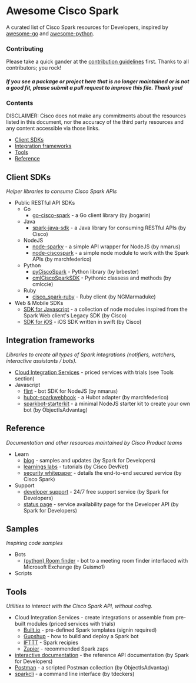 # Awesome Cisco Spark

A curated list of Cisco Spark resources for Developers, inspired by [awesome-go](https://github.com/avelino/awesome-go) and [awesome-python](https://github.com/vinta/awesome-python).


### Contributing

Please take a quick gander at the [contribution guidelines](https://github.com/CiscoDevNet/awesome-ciscospark/blob/master/CONTRIBUTING.md) first. Thanks to all contributors; you rock!

#### *If you see a package or project here that is no longer maintained or is not a good fit, please submit a pull request to improve this file. Thank you!* 


### Contents

DISCLAIMER: Cisco does not make any commitments about the resources listed in this document, nor the accuracy of the third party resources and any content accessible via those links.


- [Client SDKs](#client-sdks)
- [Integration frameworks](#integration-frameworks)
- [Tools](#tools)
- [Reference](#reference)


## Client SDKs

*Helper libraries to consume Cisco Spark APIs*

* Public RESTful API SDKs
    * Go
        * [go-cisco-spark](https://github.com/jbogarin/go-cisco-spark) - a Go client library (by jbogarin)
    * Java
        * [spark-java-sdk](https://github.com/ciscospark/spark-java-sdk) - a Java library for consuming RESTful APIs (by Cisco)
    * NodeJS
        * [node-sparky](https://github.com/nmarus/sparky) - a simple API wrapper for NodeJS (by nmarus)
        * [node-ciscospark](https://github.com/marchfederico/node-ciscospark) - a simple node module to work with the Spark APIs (by marchfederico)
    * Python
        * [pyCiscoSpark](https://github.com/brbester/pyCiscoSpark) - Python library (by brbester)
        * [cmlCiscoSparkSDK](https://github.com/cmlccie/cmlCiscoSparkSDK) - Pythonic classess and methods (by cmlccie)
    * Ruby
        * [cisco_spark-ruby](https://github.com/NGMarmaduke/cisco_spark-ruby) - Ruby client (by NGMarmaduke)
* Web & Mobile SDKs
    * [SDK for Javascript](https://github.com/ciscospark/spark-js-sdk) - a collection of node modules inspired from the Spark Web client's Legacy SDK (by Cisco)
    * [SDK for iOS](https://github.com/ciscospark/spark-ios-sdk) - iOS SDK written in swift (by Cisco)


## Integration frameworks

*Libraries to create all types of Spark integrations (notifiers, watchers, interactive assistants / bots).*

* [Cloud Integration Services](#cis) - priced services with trials (see Tools section)
* Javascript
     * [flint](https://github.com/nmarus/flint/commits/master) - bot SDK for NodeJS (by nmarus)
     * [hubot-sparkwebhook](https://github.com/marchfederico/hubot-sparkwebhook) - a Hubot adapter (by marchfederico)
     * [sparkbot-starterkit](https://github.com/ObjectIsAdvantag/sparkbot-starterkit) - a minimal NodeJS starter kit to create your own bot (by ObjectIsAdvantag)


## Reference

*Documentation and other resources maintained by Cisco Product teams*

* Learn
    * [blog](https://developer.ciscospark.com/blog-home.html) - samples and updates (by Spark for Developers)
    * [learnings labs](https://learninglabs.cisco.com/labs/tags/spark) - tutorials (by Cisco DevNet)
    * [security whitepaper](http://www.cisco.com/c/dam/en/us/solutions/collateral/collaboration/cloud-collaboration/cisco-spark-security-white-paper.pdf) - details the end-to-end secured service (by Cisco Spark)
* Support
    * [developer support](https://developer.ciscospark.com/support.html) - 24/7 free support service (by Spark for Developers)
    * [status page](https://status.ciscospark.com/) - service availability page for the Developer API (by Spark for Developers)


## Samples

*Inspiring code samples*

* Bots 
     * [(python) Room finder](https://github.com/Guismo1/roomfinder/tree/master/roomfinder_spark) - bot to a meeting room finder interfaced with Microsoft Exchange (by Guismo1)
* Scripts


## Tools

*Utilities to interact with the Cisco Spark API, without coding.*

* <a name="cis">Cloud Integration Services</a> - create integrations or assemble from pre-built modules (priced services with trials)
     * [Built.io](https://flow.built.io/#/library/cisco-spark/all) - pre-defined Spark templates (signin required)
     * [Gupshup](https://www.gupshup.io/developer/docs/bot-platform/guide/build-deploy-bot-on-cisco-spark) - how to build and deploy a Spark bot
     * [IFTTT](https://ifttt.com/cisco_spark/recipes) - Spark recipies
     * [Zapier](https://zapier.com/zapbook/cisco-spark/) - recommended Spark zaps
* [interactive documentation](https://developer.ciscospark.com/quick-reference.html) - the reference API documentation (by Spark for Developers) 
* [Postman](http://bit.ly/POSTMAN-SPARK-API) - a scripted Postman collection (by ObjectIsAdvantag)
* [sparkcli](https://github.com/tdeckers/sparkcli) - a command line interface (by tdeckers)




